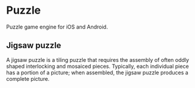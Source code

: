 # Puzzle
Puzzle game engine for iOS and Android.

## Jigsaw puzzle
A jigsaw puzzle is a tiling puzzle that requires the assembly of often oddly shaped interlocking and mosaiced pieces. Typically, each individual piece has a portion of a picture; when assembled, the jigsaw puzzle produces a complete picture.
